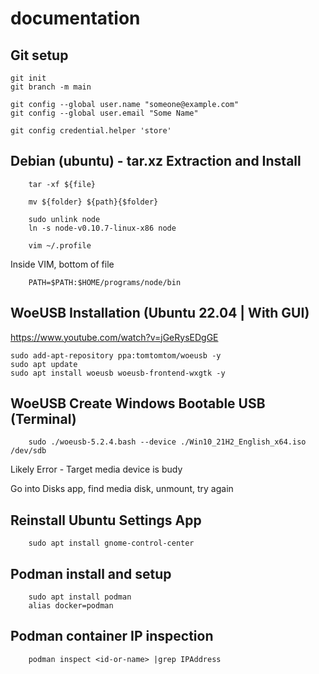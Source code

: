 # documentation
## Git setup

    git init
    git branch -m main
    
    git config --global user.name "someone@example.com"
    git config --global user.email "Some Name"
    
    git config credential.helper 'store'

## Debian (ubuntu) - tar.xz Extraction and Install

        tar -xf ${file}
        
        mv ${folder} ${path}{$folder}
        
        sudo unlink node
        ln -s node-v0.10.7-linux-x86 node
        
        vim ~/.profile
        
Inside VIM, bottom of file

        PATH=$PATH:$HOME/programs/node/bin
        
## WoeUSB Installation (Ubuntu 22.04 | With GUI)
https://www.youtube.com/watch?v=jGeRysEDgGE

    sudo add-apt-repository ppa:tomtomtom/woeusb -y
    sudo apt update
    sudo apt install woeusb woeusb-frontend-wxgtk -y

## WoeUSB Create Windows Bootable USB (Terminal)

        sudo ./woeusb-5.2.4.bash --device ./Win10_21H2_English_x64.iso /dev/sdb
        
Likely Error - Target media device is budy

Go into Disks app, find media disk, unmount, try again


## Reinstall Ubuntu Settings App

        sudo apt install gnome-control-center
        

## Podman install and setup

        sudo apt install podman
        alias docker=podman

## Podman container IP inspection

        podman inspect <id-or-name> |grep IPAddress
